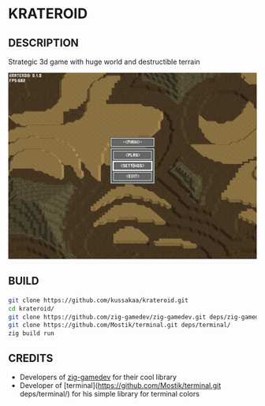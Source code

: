 # KRATEROID

## DESCRIPTION

Strategic 3d game with huge world and destructible terrain

![Главное меню](screenshot.png)

## BUILD

```bash
git clone https://github.com/kussakaa/krateroid.git
cd krateroid/
git clone https://github.com/zig-gamedev/zig-gamedev.git deps/zig-gamedev/
git clone https://github.com/Mostik/terminal.git deps/terminal/
zig build run
```

## CREDITS
- Developers of [zig-gamedev](https://github.com/michal-z/zig-gamedev) for their cool library 
- Developer of [terminal](https://github.com/Mostik/terminal.git deps/terminal/) for his simple library for terminal colors
